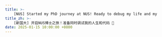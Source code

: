 ```yaml
---
title: >-
    [NUS] Started my PhD journey at NUS! Ready to debug my life and my code simultaneously 🐛
title_zh: >-
    [新国大] 开启NUS博士之旅！准备同时调试我的人生和代码 🐛
date: 2025-01-15 10:00:00 +0800
---
```

